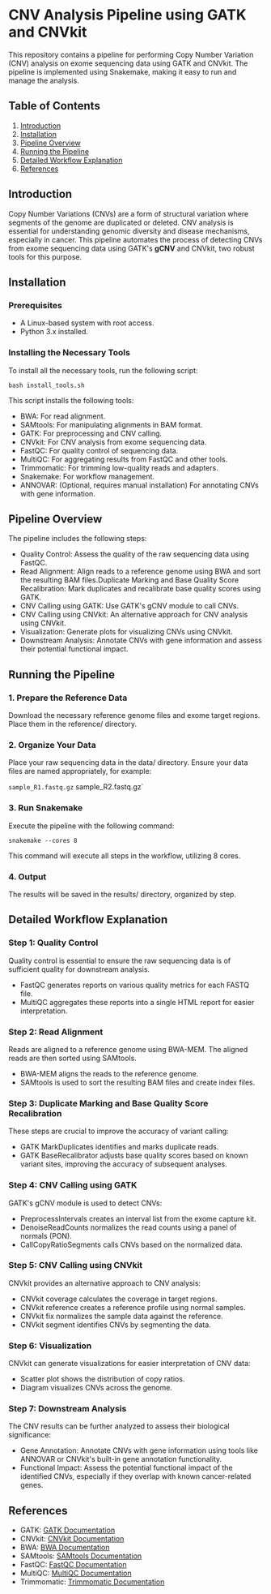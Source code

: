 # CNV Analysis Pipeline using GATK and CNVkit

This repository contains a pipeline for performing Copy Number Variation (CNV) analysis on exome sequencing data using GATK and CNVkit. The pipeline is implemented using Snakemake, making it easy to run and manage the analysis.

## Table of Contents

1. [Introduction](#introduction)
2. [Installation](#installation)
3. [Pipeline Overview](#pipeline-overview)
4. [Running the Pipeline](#running-the-pipeline)
5. [Detailed Workflow Explanation](#detailed-workflow-explanation)
6. [References](#references)

## Introduction

Copy Number Variations (CNVs) are a form of structural variation where segments of the genome are duplicated or deleted. CNV analysis is essential for understanding genomic diversity and disease mechanisms, especially in cancer. This pipeline automates the process of detecting CNVs from exome sequencing data using GATK's **gCNV** and CNVkit, two robust tools for this purpose.

## Installation

### Prerequisites

- A Linux-based system with root access.
- Python 3.x installed.

### Installing the Necessary Tools

To install all the necessary tools, run the following script:

```
bash install_tools.sh
```

This script installs the following tools:

- BWA: For read alignment.
- SAMtools: For manipulating alignments in BAM format.
- GATK: For preprocessing and CNV calling.
- CNVkit: For CNV analysis from exome sequencing data.
- FastQC: For quality control of sequencing data.
- MultiQC: For aggregating results from FastQC and other tools.
- Trimmomatic: For trimming low-quality reads and adapters.
- Snakemake: For workflow management.
- ANNOVAR: (Optional, requires manual installation) For annotating CNVs with gene information.

## Pipeline Overview

The pipeline includes the following steps:

- Quality Control: Assess the quality of the raw sequencing data using FastQC.
- Read Alignment: Align reads to a reference genome using BWA and sort the resulting BAM files.Duplicate Marking and Base Quality Score Recalibration: Mark duplicates and recalibrate base quality scores using GATK.
- CNV Calling using GATK: Use GATK's gCNV module to call CNVs.
- CNV Calling using CNVkit: An alternative approach for CNV analysis using CNVkit.
- Visualization: Generate plots for visualizing CNVs using CNVkit.
- Downstream Analysis: Annotate CNVs with gene information and assess their potential functional impact.


## Running the Pipeline

### 1. Prepare the Reference Data

Download the necessary reference genome files and exome target regions. Place them in the reference/ directory.

### 2. Organize Your Data

Place your raw sequencing data in the data/ directory. Ensure your data files are named appropriately, for example:

 `sample_R1.fastq.gz`
 sample_R2.fastq.gz`

### 3. Run Snakemake

Execute the pipeline with the following command:

```
snakemake --cores 8
```

This command will execute all steps in the workflow, utilizing 8 cores.

### 4. Output

The results will be saved in the results/ directory, organized by step.

## Detailed Workflow Explanation

### Step 1: Quality Control

Quality control is essential to ensure the raw sequencing data is of sufficient quality for downstream analysis.

- FastQC generates reports on various quality metrics for each FASTQ file.
- MultiQC aggregates these reports into a single HTML report for easier interpretation.

### Step 2: Read Alignment

Reads are aligned to a reference genome using BWA-MEM. The aligned reads are then sorted using SAMtools.

- BWA-MEM aligns the reads to the reference genome.
- SAMtools is used to sort the resulting BAM files and create index files.

### Step 3: Duplicate Marking and Base Quality Score Recalibration

These steps are crucial to improve the accuracy of variant calling:

- GATK MarkDuplicates identifies and marks duplicate reads.
- GATK BaseRecalibrator adjusts base quality scores based on known variant sites, improving the accuracy of subsequent analyses.

### Step 4: CNV Calling using GATK

GATK's gCNV module is used to detect CNVs:

- PreprocessIntervals creates an interval list from the exome capture kit.
- DenoiseReadCounts normalizes the read counts using a panel of normals (PON).
-  CallCopyRatioSegments calls CNVs based on the normalized data.

### Step 5: CNV Calling using CNVkit

CNVkit provides an alternative approach to CNV analysis:

- CNVkit coverage calculates the coverage in target regions.
- CNVkit reference creates a reference profile using normal samples.
- CNVkit fix normalizes the sample data against the reference.
- CNVkit segment identifies CNVs by segmenting the data.

### Step 6: Visualization

CNVkit can generate visualizations for easier interpretation of CNV data:

- Scatter plot shows the distribution of copy ratios.
- Diagram visualizes CNVs across the genome.

### Step 7: Downstream Analysis

The CNV results can be further analyzed to assess their biological significance:

- Gene Annotation: Annotate CNVs with gene information using tools like ANNOVAR or CNVkit's built-in gene annotation functionality.
- Functional Impact: Assess the potential functional impact of the identified CNVs, especially if they overlap with known cancer-related genes.

## References

- GATK: [GATK Documentation](https://gatk.broadinstitute.org/)
- CNVkit: [CNVkit Documentation](https://cnvkit.readthedocs.io/en/stable/)
- BWA: [BWA Documentation](http://bio-bwa.sourceforge.net/)
- SAMtools: [SAMtools Documentation](http://www.htslib.org/)
- FastQC: [FastQC Documentation](https://www.bioinformatics.babraham.ac.uk/projects/fastqc/)
- MultiQC: [MultiQC Documentation](https://multiqc.info/)
- Trimmomatic: [Trimmomatic Documentation](http://www.usadellab.org/cms/?page=trimmomatic)
